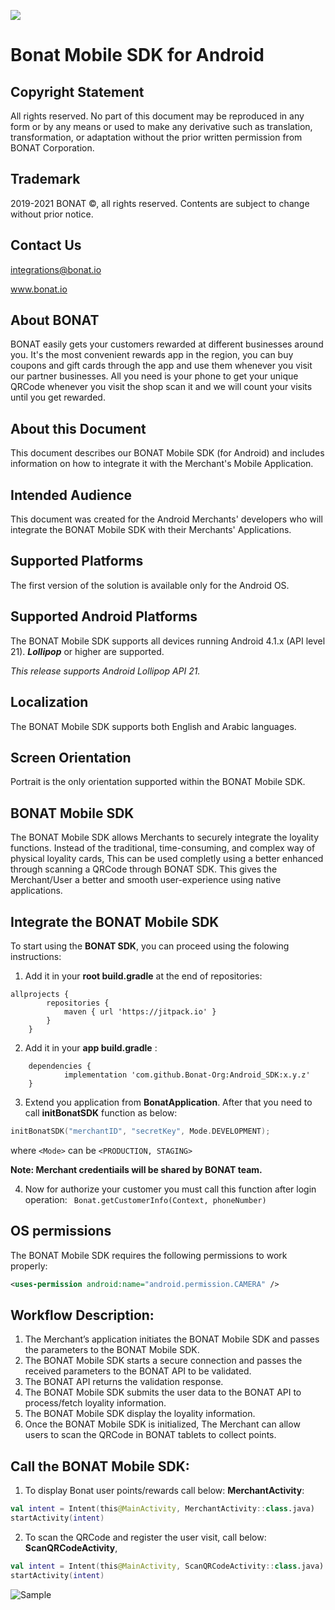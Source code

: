 [![](https://jitpack.io/v/Bonat-Org/Android_SDK.svg)](https://jitpack.io/#Bonat-Org/Android_SDK)

# Bonat Mobile SDK for Android

## Copyright Statement

All rights reserved. No part of this document may be reproduced in any form or by any means or used to make any derivative such as
translation, transformation, or adaptation without the prior written permission from BONAT Corporation.

## Trademark

2019-2021 BONAT ©, all rights reserved. Contents are subject to change without prior notice.

## Contact Us

integrations@bonat.io

www.bonat.io

## About BONAT

BONAT easily gets your customers rewarded at different businesses around you.
It's the most convenient rewards app in the region, you can buy coupons and gift cards through the app and use them whenever you visit our partner businesses.
All you need is your phone to get your unique QRCode whenever you visit the shop scan it and we will count your visits until you get rewarded.

## About this Document

This document describes our BONAT Mobile SDK (for Android) and includes information on how to integrate it with the Merchant's Mobile Application.

## Intended Audience

This document was created for the Android Merchants' developers who will integrate the BONAT Mobile SDK with their Merchants' Applications.

## Supported Platforms

The first version of the solution is available only for the Android OS.

## Supported Android Platforms

The BONAT Mobile SDK supports all devices running Android 4.1.x (API level 21). _**Lollipop**_ or higher are supported.

_This release supports Android Lollipop API 21._

## Localization

The BONAT Mobile SDK supports both English and Arabic languages.

## Screen Orientation

Portrait is the only orientation supported within the BONAT Mobile SDK.

## BONAT Mobile SDK

The BONAT Mobile SDK allows Merchants to securely integrate the loyality functions. Instead of the traditional, time-consuming, and complex way of physical loyality cards, This can be used completly using a better enhanced through scanning a QRCode through BONAT SDK. This gives the Merchant/User a better and smooth user-experience using native applications.

## Integrate the BONAT Mobile SDK

To start using the **BONAT SDK**, you can proceed using the folowing instructions:

1. Add it in your **root build.gradle** at the end of repositories:

```
allprojects {
		repositories {
			maven { url 'https://jitpack.io' }
		}
	}
```

2. Add it in your **app build.gradle** :

```
	dependencies {
	        implementation 'com.github.Bonat-Org:Android_SDK:x.y.z'
	}
```

3. Extend you application from **BonatApplication**. After that you need to call **initBonatSDK** function as below:

```kotlin
initBonatSDK("merchantID", "secretKey", Mode.DEVELOPMENT);
```

where `<Mode>` can be `<PRODUCTION, STAGING>`

**Note: Merchant credentiails will be shared by BONAT team.**

4. Now for authorize your customer you must call this function after login operation:
   ` Bonat.getCustomerInfo(Context, phoneNumber)`

## OS permissions

The BONAT Mobile SDK requires the following permissions to work properly:

```xml
<uses-permission android:name="android.permission.CAMERA" />
```

## Workflow Description:

1. The Merchant’s application initiates the BONAT Mobile SDK and passes the parameters to the BONAT Mobile SDK.
2. The BONAT Mobile SDK starts a secure connection and passes the received parameters to the BONAT API to be validated.
3. The BONAT API returns the validation response.
4. The BONAT Mobile SDK submits the user data to the BONAT API to process/fetch loyality information.
5. The BONAT Mobile SDK display the loyality information.
6. Once the BONAT Mobile SDK is initialized, The Merchant can allow users to scan the QRCode in BONAT tablets to collect points.

## Call the BONAT Mobile SDK:

1. To display Bonat user points/rewards call below: **MerchantActivity**:

```kotlin
val intent = Intent(this@MainActivity, MerchantActivity::class.java)
startActivity(intent)
```

2. To scan the QRCode and register the user visit, call below: **ScanQRCodeActivity**,

```kotlin
val intent = Intent(this@MainActivity, ScanQRCodeActivity::class.java)
startActivity(intent)
```

![Sample](https://github.com/Bonat-Org/Android_SDK/tree/master/video/20210912-075157.gif)
